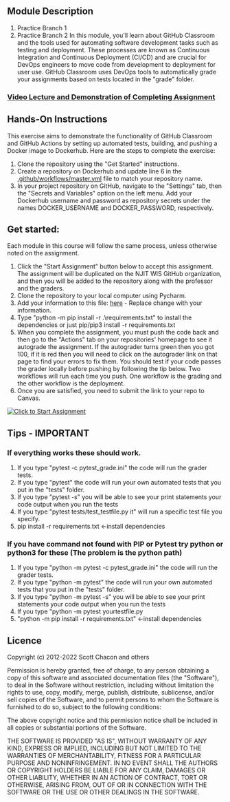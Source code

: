 ## Module Description
1. Practice Branch 1
2. Practice Branch 2 
In this module, you'll learn about GitHub Classroom and the tools used for automating software development tasks such as
testing and deployment. These processes are known as Continuous Integration and Continuous Deployment (CI/CD) and are
crucial for DevOps engineers to move code from development to deployment for user use. GitHub Classroom uses DevOps
tools to automatically grade your assignments based on tests located in the "grade" folder.

### [Video Lecture and Demonstration of Completing Assignment](https://youtu.be/HsS0vZngI1E)

## Hands-On Instructions

This exercise aims to demonstrate the functionality of GitHub Classroom and GitHub Actions by setting up automated
tests, building, and pushing a Docker image to Dockerhub. Here are the steps to complete the exercise:

1. Clone the repository using the "Get Started" instructions.
2. Create a repository on Dockerhub and update line 6 in
   the [.github/workflows/master.yml](.github/workflows/master.yml) file to match your repository name.
3. In your project repository on GitHub, navigate to the "Settings" tab, then the "Secrets and Variables" option on the
   left menu. Add your Dockerhub username and password as repository secrets under the names DOCKER_USERNAME and
   DOCKER_PASSWORD, respectively.

## Get started:

Each module in this course will follow the same process, unless otherwise noted on the assignment.

1. Click the "Start Assignment" button below to accept this assignment. The assignment will be duplicated on the NJIT
   WIS GitHub organization, and then you will be added to the repository along with the professor and the graders.
2. Clone the repository to your local computer using Pycharm.
3. Add your information to this file: [here](myinfo.json)  - Replace change with your information.
4. Type "python -m pip install -r .\requirements.txt" to install the dependencies or just pip/pip3 install -r
   requirements.txt
5. When you complete the assignment, you must push the code back and then go to the "Actions" tab on your repositories'
   homepage to see it autograde the assignment. If the autograder turns green then you got 100, if it is red then you
   will need to click on the autograder link on that page to find your errors to fix them. You should test if your code
   passes the grader locally before pushing by following the tip below. Two workflows will run each time you push. One
   workflow is the grading and the other workflow is the deployment.
6. Once you are satisfied, you need to submit the link to your repo to Canvas.

[![Click to Start Assignment](module_content/images/start.png)](https://classroom.github.com/a/KvHfpLwn)

## Tips - IMPORTANT 

### If everything works these should work.

1. If you type "pytest -c pytest_grade.ini" the code will run the grader tests.
2. If you type "pytest" the code will run your own automated tests that you put in the "tests" folder.
3. If you type "pytest -s" you will be able to see your print statements your code output when you run the
   tests
4. If you type "pytest tests/test_testfile.py it" will run a specific test file you specify.
5. pip install -r requirements.txt <-install dependencies

### If you have command not found with PIP or Pytest try python or python3 for these (The problem is the python path)

1. If you type "python -m pytest -c pytest_grade.ini" the code will run the grader tests.
2. If you type "python -m pytest" the code will run your own automated tests that you put in the "tests" folder.
3. If you type "python -m pytest -s" you will be able to see your print statements your code output when you run the
   tests
4. If you type "python -m pytest yourtestfile.py
5. "python -m pip install -r requirements.txt" <-install dependencies

## Licence

Copyright (c) 2012-2022 Scott Chacon and others

Permission is hereby granted, free of charge, to any person obtaining
a copy of this software and associated documentation files (the
"Software"), to deal in the Software without restriction, including
without limitation the rights to use, copy, modify, merge, publish,
distribute, sublicense, and/or sell copies of the Software, and to
permit persons to whom the Software is furnished to do so, subject to
the following conditions:

The above copyright notice and this permission notice shall be
included in all copies or substantial portions of the Software.

THE SOFTWARE IS PROVIDED "AS IS", WITHOUT WARRANTY OF ANY KIND,
EXPRESS OR IMPLIED, INCLUDING BUT NOT LIMITED TO THE WARRANTIES OF
MERCHANTABILITY, FITNESS FOR A PARTICULAR PURPOSE AND
NONINFRINGEMENT. IN NO EVENT SHALL THE AUTHORS OR COPYRIGHT HOLDERS BE
LIABLE FOR ANY CLAIM, DAMAGES OR OTHER LIABILITY, WHETHER IN AN ACTION
OF CONTRACT, TORT OR OTHERWISE, ARISING FROM, OUT OF OR IN CONNECTION
WITH THE SOFTWARE OR THE USE OR OTHER DEALINGS IN THE SOFTWARE.
